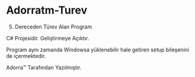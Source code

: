 # Adorratm-Turev
5. Dereceden Türev Alan Program

C# Projesidir. Geliştirmeye Açıktır.

Program aynı zamanda Windowsa yüklenebilir hale getiren setup bileşenini de içermektedir.

Adorra™ Tarafından Yazılmıştır.
